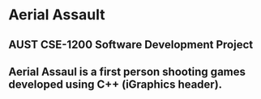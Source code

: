 # Aerial Assault
## AUST CSE-1200 Software Development Project

## Aerial Assaul is a first person shooting games developed using C++ (iGraphics header). 
